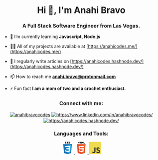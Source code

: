 <h1 align="center">Hi 👋, I'm Anahi Bravo</h1>
<h3 align="center">A Full Stack Software Engineer from Las Vegas.</h3>

- 🌱 I’m currently learning **Javascript, Node.js**

- 👨‍💻 All of my projects are available at [https://anahicodes.me/](https://anahicodes.me/)

- 📝 I regularly write articles on [https://anahicodes.hashnode.dev/](https://anahicodes.hashnode.dev/)

- 📫 How to reach me **anahi.bravo@protonmail.com**

- ⚡ Fun fact **I am a mom of two and a crochet enthusiast.**

<h3 align="center">Connect with me:</h3>
<p align="center">
<a href="https://twitter.com/anahibravocodes" target="blank"><img align="center" src="https://raw.githubusercontent.com/rahuldkjain/github-profile-readme-generator/master/src/images/icons/Social/twitter.svg" alt="anahibravocodes" height="30" width="40" /></a>
<a href="https://linkedin.com/in/www.linkedin.com/in/anahibravocodes" target="blank"><img align="center" src="https://raw.githubusercontent.com/rahuldkjain/github-profile-readme-generator/master/src/images/icons/Social/linked-in-alt.svg" alt="https://www.linkedin.com/in/anahibravocodes/" height="30" width="40" /></a>
<a href="https://hashnode.com/https://anahicodes.hashnode.dev/" target="blank"><img align="center" src="https://raw.githubusercontent.com/rahuldkjain/github-profile-readme-generator/master/src/images/icons/Social/hashnode.svg" alt="https://anahicodes.hashnode.dev/" height="30" width="40" /></a>
</p>

<h3 align="center">Languages and Tools:</h3>
<p align="center"> <a href="https://www.w3schools.com/css/" target="_blank" rel="noreferrer"> <img src="https://raw.githubusercontent.com/devicons/devicon/master/icons/css3/css3-original-wordmark.svg" alt="css3" width="40" height="40"/> </a> <a href="https://www.w3.org/html/" target="_blank" rel="noreferrer"> <img src="https://raw.githubusercontent.com/devicons/devicon/master/icons/html5/html5-original-wordmark.svg" alt="html5" width="40" height="40"/> </a> <a href="https://developer.mozilla.org/en-US/docs/Web/JavaScript" target="_blank" rel="noreferrer"> <img src="https://raw.githubusercontent.com/devicons/devicon/master/icons/javascript/javascript-original.svg" alt="javascript" width="40" height="40"/> </a> </p>
